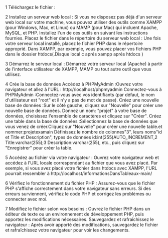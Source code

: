 1 Téléchargez le fichier :

2 Installez un serveur web local :
Si vous ne disposez pas déjà d'un serveur web local sur votre machine, vous pouvez utiliser des outils comme XAMPP (pour Windows, Mac, et Linux) ou MAMP (pour Mac) qui incluent Apache, MySQL, et PHP. Installez l'un de ces outils en suivant les instructions fournies.
Placez le fichier dans le répertoire du serveur web local :
Une fois votre serveur local installé, placez le fichier PHP dans le répertoire approprié. Dans XAMPP, par exemple, vous pouvez placer vos fichiers PHP dans le dossier htdocs(.Disque local c aprés xampp aprés htdocs )

3 Démarrez le serveur local :
Démarrez votre serveur local (Apache) à partir de l'interface utilisateur de XAMPP, MAMP ou tout autre outil que vous utilisez.

4 Crée la base de données
Accédez à PHPMyAdmin :Ouvrez votre navigateur et allez à l'URL : http://localhost/phpmyadmin
Connectez-vous à PHPMyAdmin :Connectez-vous avec vos identifiants (par défaut, le nom d'utilisateur est "root" et il n'y a pas de mot de passe).
Créez une nouvelle base de données :Sur le côté gauche, cliquez sur "Nouvelle" pour créer une nouvelle base de données.
Donnez un nom: "projet" à votre base de données, choisissez l'ensemble de caractères et cliquez sur "Créer".
Créez une table dans la base de données :Sélectionnez la base de données que vous venez de créer.Cliquez sur "Nouvelle" pour créer une nouvelle table.et nommer:projetexamain
Définissez le nombre de colonnes"3", leurs noms"id et Title et Description", types de données id:int(255)AUTO_INCREMENT,2 Title:varchar(255);3	Description:varchar(255), etc., puis cliquez sur "Enregistrer" pour créer la table.

5 Accédez au fichier via votre navigateur :
Ouvrez votre navigateur web et accédez à l'URL locale correspondant au fichier que vous avez placé. Par exemple, si vous avez placé votre fichier dans htdocs avec XAMPP, l'URL pourrait ressembler à http://localhost/informationsDansTableaux-main/

6 Vérifiez le fonctionnement du fichier PHP :
Assurez-vous que le fichier PHP s'affiche correctement dans votre navigateur sans erreurs. Si des erreurs surviennent, vérifiez le code PHP et corrigez les problèmes ou connecter avec moi.

7 Modifiez le fichier selon vos besoins :
Ouvrez le fichier PHP dans un éditeur de texte ou un environnement de développement PHP, puis apportez les modifications nécessaires.
Sauvegardez et rafraîchissez le navigateur :
Après avoir apporté des modifications, sauvegardez le fichier et rafraîchissez votre navigateur pour voir les changements.
